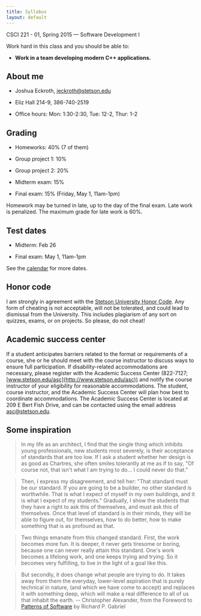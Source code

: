 ```yaml
---
title: Syllabus
layout: default
---
```


CSCI 221 - 01, Spring 2015 &mdash; Software Development I

Work hard in this class and you should be able to:

- **Work in a team developing modern C++ applications.**

## About me

- Joshua Eckroth, [jeckroth@stetson.edu](mailto:jeckroth@stetson.edu)

- Eliz Hall 214-9, 386-740-2519

- Office hours: Mon: 1:30-2:30, Tue: 12-2, Thur: 1-2

## Grading

- Homeworks: 40% (7 of them)

- Group project 1: 10%

- Group project 2: 20%

- Midterm exam: 15%

- Final exam: 15% (Friday, May 1, 11am-1pm)

Homework may be turned in late, up to the day of the final exam. Late
work is penalized. The maximum grade for late work is 60%.

## Test dates

- Midterm: Feb 26

- Final exam: May 1, 11am-1pm

See the [calendar](/lecture/calendar.html) for more dates.

## Honor code

I am strongly in agreement with the
[Stetson University Honor Code](http://www.stetson.edu/other/honor-system/). Any
form of cheating is not acceptable, will not be tolerated, and could
lead to dismissal from the University. This includes plagiarism of any
sort on quizzes, exams, or on projects. So please, do not cheat!

## Academic success center

If a student anticipates barriers related to the format or
requirements of a course, she or he should meet with the course
instructor to discuss ways to ensure full participation. If
disability-related accommodations are necessary, please register with
the Academic Success Center (822-7127;
[www.stetson.edu/asc](http://www.stetson.edu/asc)) and notify the
course instructor of your eligibility for reasonable
accommodations. The student, course instructor, and the Academic
Success Center will plan how best to coordinate accommodations. The
Academic Success Center is located at 209 E Bert Fish Drive, and can
be contacted using the email address
[asc@stetson.edu](mailto:asc@stetson.edu).

## Some inspiration

> In my life as an architect, I find that the single thing which
> inhibits young professionals, new students most severely, is their
> acceptance of standards that are too low. If I ask a student whether
> her design is as good as Chartres, she often smiles tolerantly at me
> as if to say, "Of course not, that isn't what I am trying to
> do... I could never do that."

> Then, I express my disagreement, and tell her: "That standard must
> be our standard. If you are going to be a builder, no other standard
> is worthwhile. That is what I expect of myself in my own buildings,
> and it is what I expect of my students." Gradually, I show the
> students that they have a right to ask this of themselves, and
> must ask this of themselves. Once that level of standard is in their
> minds, they will be able to figure out, for themselves, how to do
> better, how to make something that is as profound as that.

> Two things emanate from this changed standard. First, the work
> becomes more fun. It is deeper, it never gets tiresome or boring,
> because one can never really attain this standard. One's work
> becomes a lifelong work, and one keeps trying and trying. So it
> becomes very fulfilling, to live in the light of a goal like this.

> But secondly, it does change what people are trying to do. It takes
> away from them the everyday, lower-level aspiration that is purely
> technical in nature, (and which we have come to accept) and replaces
> it with something deep, which will make a real difference to all of
> us that inhabit the earth. -- Christopher Alexander, from the
> Foreword to
> [Patterns of Software](http://www.dreamsongs.com/Files/PatternsOfSoftware.pdf)
> by Richard P. Gabriel
